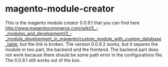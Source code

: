 magento-module-creator
======================

This is the magento module creator 0.0.9.1 that you can find here http://www.magentocommerce.com/wiki/5_-_modules_and_development/0_-_module_development_in_magento/custom_module_with_custom_database_table, but the link is broken. The version 0.0.9.2 works, but it separes the module in two part, the backend and the frontend. The backend part does not work because there should be some path error in the configurations file. The 0.0.9.1 still works out of the box.
